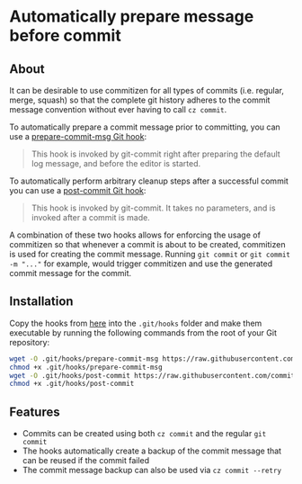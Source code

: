# Automatically prepare message before commit

## About

It can be desirable to use commitizen for all types of commits (i.e. regular, merge,
squash) so that the complete git history adheres to the commit message convention
without ever having to call `cz commit`.

To automatically prepare a commit message prior to committing, you can
use a [prepare-commit-msg Git hook][prepare-commit-msg-docs]:

> This hook is invoked by git-commit right after preparing the
> default log message, and before the editor is started.

To automatically perform arbitrary cleanup steps after a successful commit you can use a
[post-commit Git hook][post-commit-docs]:

> This hook is invoked by git-commit. It takes no parameters, and is invoked after a
> commit is made.

A combination of these two hooks allows for enforcing the usage of commitizen so that
whenever a commit is about to be created, commitizen is used for creating the commit
message. Running `git commit` or `git commit -m "..."` for example, would trigger
commitizen and use the generated commit message for the commit.

## Installation

Copy the hooks from [here](https://github.com/commitizen-tools/commitizen/tree/master/hooks) into the `.git/hooks` folder and make them
  executable by running the following commands from the root of your Git repository:

```bash
wget -O .git/hooks/prepare-commit-msg https://raw.githubusercontent.com/commitizen-tools/commitizen/master/hooks/prepare-commit-msg.py
chmod +x .git/hooks/prepare-commit-msg
wget -O .git/hooks/post-commit https://raw.githubusercontent.com/commitizen-tools/commitizen/master/hooks/post-commit.py
chmod +x .git/hooks/post-commit
```

## Features

- Commits can be created using both `cz commit` and the regular `git commit`
- The hooks automatically create a backup of the commit message that can be reused if
  the commit failed
- The commit message backup can also be used via `cz commit --retry`

[post-commit-docs]: https://git-scm.com/docs/githooks#_post_commit
[prepare-commit-msg-docs]: https://git-scm.com/docs/githooks#_prepare_commit_msg
